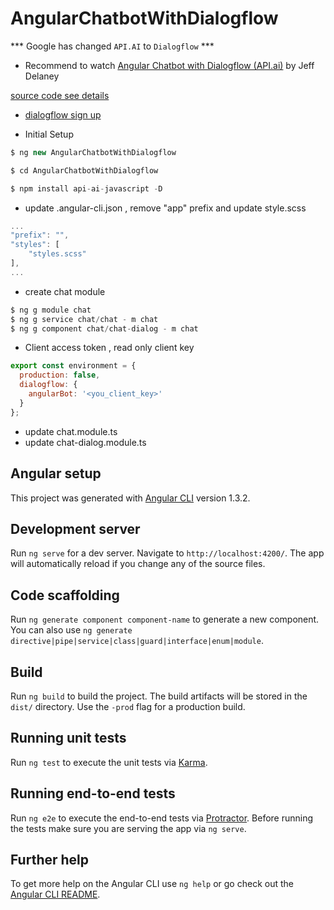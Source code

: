 # AngularChatbotWithDialogflow
*** Google has changed `API.AI` to `Dialogflow` ***

- Recommend to watch [Angular Chatbot with Dialogflow (API.ai)](https://www.youtube.com/watch?v=CKhV7-NF2OI) by Jeff Delaney

[source code see details](https://angularfirebase.com/lessons/chatbot-in-angular-with-dialogflow-api-ai/)

- [dialogflow sign up](https://console.dialogflow.com/api-client/#/newAgent)

- Initial Setup

```javascript
$ ng new AngularChatbotWithDialogflow

$ cd AngularChatbotWithDialogflow

$ npm install api-ai-javascript -D

```

- update .angular-cli.json , remove "app" prefix and update style.scss

```javascript
...
"prefix": "",
"styles": [
    "styles.scss"
],
...
```
- create chat module
```javascript 
$ ng g module chat
$ ng g service chat/chat - m chat
$ ng g component chat/chat-dialog - m chat
```

- Client access token , read only client key
```javascript
export const environment = {
  production: false,
  dialogflow: {
    angularBot: '<you_client_key>'
  }
};

```
- update chat.module.ts
- update chat-dialog.module.ts

## Angular setup
This project was generated with [Angular CLI](https://github.com/angular/angular-cli) version 1.3.2.

## Development server

Run `ng serve` for a dev server. Navigate to `http://localhost:4200/`. The app will automatically reload if you change any of the source files.

## Code scaffolding

Run `ng generate component component-name` to generate a new component. You can also use `ng generate directive|pipe|service|class|guard|interface|enum|module`.

## Build

Run `ng build` to build the project. The build artifacts will be stored in the `dist/` directory. Use the `-prod` flag for a production build.

## Running unit tests

Run `ng test` to execute the unit tests via [Karma](https://karma-runner.github.io).

## Running end-to-end tests

Run `ng e2e` to execute the end-to-end tests via [Protractor](http://www.protractortest.org/).
Before running the tests make sure you are serving the app via `ng serve`.

## Further help

To get more help on the Angular CLI use `ng help` or go check out the [Angular CLI README](https://github.com/angular/angular-cli/blob/master/README.md).
